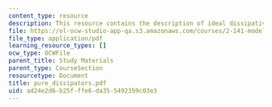 ```yaml
---
content_type: resource
description: This resource contains the description of ideal dissipative elements.
file: https://ol-ocw-studio-app-qa.s3.amazonaws.com/courses/2-141-modeling-and-simulation-of-dynamic-systems-fall-2006/ad24e2d6b25fffe6da355492359c03e3_pure_dissipators.pdf
file_type: application/pdf
learning_resource_types: []
ocw_type: OCWFile
parent_title: Study Materials
parent_type: CourseSection
resourcetype: Document
title: pure_dissipators.pdf
uid: ad24e2d6-b25f-ffe6-da35-5492359c03e3
---
```


